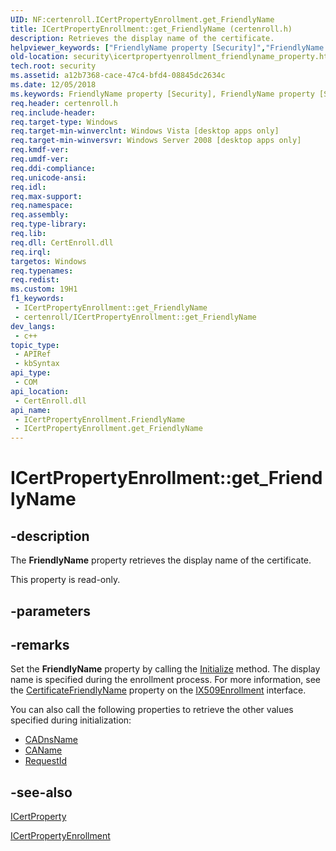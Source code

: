 ```yaml
---
UID: NF:certenroll.ICertPropertyEnrollment.get_FriendlyName
title: ICertPropertyEnrollment::get_FriendlyName (certenroll.h)
description: Retrieves the display name of the certificate.
helpviewer_keywords: ["FriendlyName property [Security]","FriendlyName property [Security]","ICertPropertyEnrollment interface","ICertPropertyEnrollment interface [Security]","FriendlyName property","ICertPropertyEnrollment.FriendlyName","ICertPropertyEnrollment.get_FriendlyName","ICertPropertyEnrollment::FriendlyName","ICertPropertyEnrollment::get_FriendlyName","certenroll/ICertPropertyEnrollment::FriendlyName","certenroll/ICertPropertyEnrollment::get_FriendlyName","get_FriendlyName","security.icertpropertyenrollment_friendlyname_property"]
old-location: security\icertpropertyenrollment_friendlyname_property.htm
tech.root: security
ms.assetid: a12b7368-cace-47c4-bfd4-08845dc2634c
ms.date: 12/05/2018
ms.keywords: FriendlyName property [Security], FriendlyName property [Security],ICertPropertyEnrollment interface, ICertPropertyEnrollment interface [Security],FriendlyName property, ICertPropertyEnrollment.FriendlyName, ICertPropertyEnrollment.get_FriendlyName, ICertPropertyEnrollment::FriendlyName, ICertPropertyEnrollment::get_FriendlyName, certenroll/ICertPropertyEnrollment::FriendlyName, certenroll/ICertPropertyEnrollment::get_FriendlyName, get_FriendlyName, security.icertpropertyenrollment_friendlyname_property
req.header: certenroll.h
req.include-header: 
req.target-type: Windows
req.target-min-winverclnt: Windows Vista [desktop apps only]
req.target-min-winversvr: Windows Server 2008 [desktop apps only]
req.kmdf-ver: 
req.umdf-ver: 
req.ddi-compliance: 
req.unicode-ansi: 
req.idl: 
req.max-support: 
req.namespace: 
req.assembly: 
req.type-library: 
req.lib: 
req.dll: CertEnroll.dll
req.irql: 
targetos: Windows
req.typenames: 
req.redist: 
ms.custom: 19H1
f1_keywords:
 - ICertPropertyEnrollment::get_FriendlyName
 - certenroll/ICertPropertyEnrollment::get_FriendlyName
dev_langs:
 - c++
topic_type:
 - APIRef
 - kbSyntax
api_type:
 - COM
api_location:
 - CertEnroll.dll
api_name:
 - ICertPropertyEnrollment.FriendlyName
 - ICertPropertyEnrollment.get_FriendlyName
---
```


# ICertPropertyEnrollment::get_FriendlyName


## -description

The <b>FriendlyName</b> property retrieves the display name of the certificate.

This property is read-only.

## -parameters

## -remarks

Set the  <b>FriendlyName</b> property by calling the <a href="https://docs.microsoft.com/windows/desktop/api/certenroll/nf-certenroll-icertpropertyenrollment-initialize">Initialize</a> method. The display name is specified during the enrollment process. For more information, see the <a href="https://docs.microsoft.com/windows/desktop/api/certenroll/nf-certenroll-ix509enrollment-get_certificatefriendlyname">CertificateFriendlyName</a> property on the <a href="https://docs.microsoft.com/windows/desktop/api/certenroll/nn-certenroll-ix509enrollment">IX509Enrollment</a> interface.

You can also call the following properties to retrieve the other values specified during initialization:<ul>
<li>
<a href="https://docs.microsoft.com/windows/desktop/api/certenroll/nf-certenroll-icertpropertyenrollment-get_cadnsname">CADnsName</a>
</li>
<li>
<a href="https://docs.microsoft.com/windows/desktop/api/certenroll/nf-certenroll-icertpropertyenrollment-get_caname">CAName</a>
</li>
<li>
<a href="https://docs.microsoft.com/windows/desktop/api/certenroll/nf-certenroll-icertpropertyenrollment-get_requestid">RequestId</a>
</li>
</ul>

## -see-also

<a href="https://docs.microsoft.com/windows/desktop/api/certenroll/nn-certenroll-icertproperty">ICertProperty</a>



<a href="https://docs.microsoft.com/windows/desktop/api/certenroll/nn-certenroll-icertpropertyenrollment">ICertPropertyEnrollment</a>

